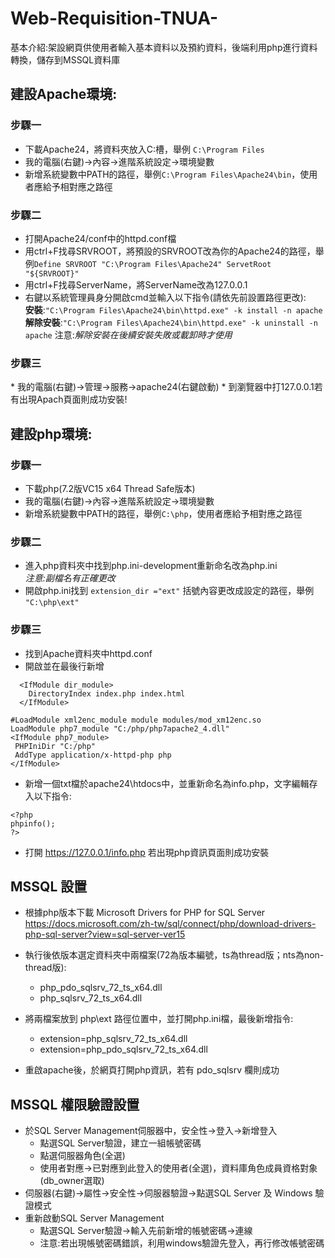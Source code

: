 # Web-Requisition-TNUA-
基本介紹:架設網頁供使用者輸入基本資料以及預約資料，後端利用php進行資料轉換，儲存到MSSQL資料庫

<h2>建設Apache環境:</h2>
<h3>步驟一</h3>

* 下載Apache24，將資料夾放入C:槽，舉例 `C:\Program Files`
* 我的電腦(右鍵)→內容→進階系統設定→環境變數
* 新增系統變數中PATH的路徑，舉例`C:\Program Files\Apache24\bin`，使用者應給予相對應之路徑

<h3>步驟二</h3>

* 打開Apache24/conf中的httpd.conf檔
* 用ctrl+F找尋SRVROOT，將預設的SRVROOT改為你的Apache24的路徑，舉例`Define SRVROOT "C:\Program Files\Apache24" ServetRoot "${SRVROOT}"`
* 用ctrl+F找尋ServerName，將ServerName改為127.0.0.1
* 右鍵以系統管理員身分開啟cmd並輸入以下指令(請依先前設置路徑更改):</br>
**安裝**:`"C:\Program Files\Apache24\bin\httpd.exe" -k install -n apache`</br>
**解除安裝**:`"C:\Program Files\Apache24\bin\httpd.exe" -k uninstall -n apache`
注意:_解除安裝在後續安裝失敗或載卸時才使用_

<h3>步驟三</h3>
* 我的電腦(右鍵)→管理→服務→apache24(右鍵啟動)
* 到瀏覽器中打127.0.0.1若有出現Apach頁面則成功安裝!
</br>

<h2>建設php環境:</h2>
<h3>步驟一</h3>

* 下載php(7.2版VC15 x64 Thread Safe版本)
* 我的電腦(右鍵)→內容→進階系統設定→環境變數
* 新增系統變數中PATH的路徑，舉例`C:\php`，使用者應給予相對應之路徑

<h3>步驟二</h3>

* 進入php資料夾中找到php.ini-development重新命名改為php.ini </br>
_注意:副檔名有正確更改_
* 開啟php.ini找到 `extension_dir ="ext"` 括號內容更改成設定的路徑，舉例 `"C:\php\ext"`

<h3>步驟三</h3>

* 找到Apache資料夾中httpd.conf
* 開啟並在最後行新增 </br>

```
  <IfModule dir_module>
    DirectoryIndex index.php index.html
  </IfModule>
```
```
#LoadModule xml2enc_module module modules/mod_xm12enc.so
LoadModule php7_module "C:/php/php7apache2_4.dll"
<IfModule php7_module>
 PHPIniDir "C:/php"
 AddType application/x-httpd-php php
</IfModule>
```

* 新增一個txt檔於apache24\htdocs中，並重新命名為info.php，文字編輯存入以下指令:

```
<?php 
phpinfo(); 
?>
```
* 打開 https://127.0.0.1/info.php 若出現php資訊頁面則成功安裝


<h2> MSSQL 設置 </h2>

* 根據php版本下載 Microsoft Drivers for PHP for SQL Server
https://docs.microsoft.com/zh-tw/sql/connect/php/download-drivers-php-sql-server?view=sql-server-ver15

* 執行後依版本選定資料夾中兩檔案(72為版本編號，ts為thread版；nts為non-thread版):
  * php_pdo_sqlsrv_72_ts_x64.dll
  * php_sqlsrv_72_ts_x64.dll
* 將兩檔案放到 php\ext 路徑位置中，並打開php.ini檔，最後新增指令:
  * extension=php_sqlsrv_72_ts_x64.dll
  * extension=php_pdo_sqlsrv_72_ts_x64.dll
* 重啟apache後，於網頁打開php資訊，若有 pdo_sqlsrv 欄則成功

<h2> MSSQL 權限驗證設置 </h2>

* 於SQL Server Management伺服器中，安全性→登入→新增登入
  * 點選SQL Server驗證，建立一組帳號密碼
  * 點選伺服器角色(全選)
  * 使用者對應→已對應到此登入的使用者(全選)，資料庫角色成員資格對象(db_owner選取)
* 伺服器(右鍵)→屬性→安全性→伺服器驗證→點選SQL Server 及 Windows 驗證模式
* 重新啟動SQL Server Management
  * 點選SQL Server驗證→輸入先前新增的帳號密碼→連線
  * 注意:若出現帳號密碼錯誤，利用windows驗證先登入，再行修改帳號密碼
